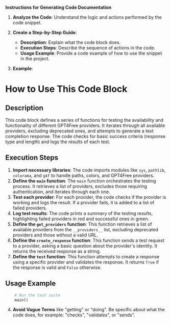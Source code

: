 **Instructions for Generating Code Documentation**

1. **Analyze the Code**: Understand the logic and actions performed by the code snippet.

2. **Create a Step-by-Step Guide**:
    - **Description**: Explain what the code block does.
    - **Execution Steps**: Describe the sequence of actions in the code.
    - **Usage Example**: Provide a code example of how to use the snippet in the project.

3. **Example**:

How to Use This Code Block
=========================================================================================

Description
-------------------------
This code block defines a series of functions for testing the availability and functionality of different GPT4Free providers. It iterates through all available providers, excluding deprecated ones, and attempts to generate a text completion response. The code checks for basic success criteria (response type and length) and logs the results of each test. 

Execution Steps
-------------------------
1. **Import necessary libraries**: The code imports modules like `sys`, `pathlib`, `colorama`, and `g4f` to handle paths, colors, and GPT4Free providers.
2. **Define the `main` function**: The `main` function orchestrates the testing process. It retrieves a list of providers, excludes those requiring authentication, and iterates through each one.
3. **Test each provider**: For each provider, the code checks if the provider is working and logs the result. If a provider fails, it is added to a list of failed providers.
4. **Log test results**: The code prints a summary of the testing results, highlighting failed providers in red and successful ones in green.
5. **Define the `get_providers` function**: This function retrieves a list of available providers from the `__providers__` list, excluding deprecated providers and those without a valid URL.
6. **Define the `create_response` function**: This function sends a test request to a provider, asking a basic question about the provider's identity. It returns the received response as a string.
7. **Define the `test` function**: This function attempts to create a response using a specific provider and validates the response. It returns `True` if the response is valid and `False` otherwise.

Usage Example
-------------------------

```python
    # Run the test suite
    main()
```

4. **Avoid Vague Terms** like "getting" or "doing". Be specific about what the code does, for example: "checks", "validates", or "sends".